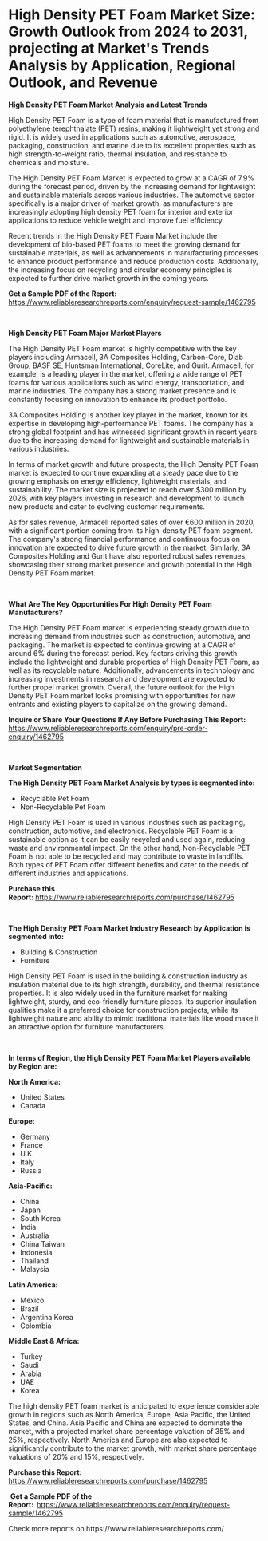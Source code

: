 <p><h1>High Density PET Foam Market Size: Growth Outlook from 2024 to 2031, projecting at Market's Trends Analysis by Application, Regional Outlook, and Revenue</h1></p><p><strong>High Density PET Foam Market Analysis and Latest Trends</strong></p>
<p><p>High Density PET Foam is a type of foam material that is manufactured from polyethylene terephthalate (PET) resins, making it lightweight yet strong and rigid. It is widely used in applications such as automotive, aerospace, packaging, construction, and marine due to its excellent properties such as high strength-to-weight ratio, thermal insulation, and resistance to chemicals and moisture.</p><p>The High Density PET Foam Market is expected to grow at a CAGR of 7.9% during the forecast period, driven by the increasing demand for lightweight and sustainable materials across various industries. The automotive sector specifically is a major driver of market growth, as manufacturers are increasingly adopting high density PET foam for interior and exterior applications to reduce vehicle weight and improve fuel efficiency.</p><p>Recent trends in the High Density PET Foam Market include the development of bio-based PET foams to meet the growing demand for sustainable materials, as well as advancements in manufacturing processes to enhance product performance and reduce production costs. Additionally, the increasing focus on recycling and circular economy principles is expected to further drive market growth in the coming years.</p></p>
<p><strong>Get a Sample PDF of the Report:&nbsp;</strong> <a href="https://www.reliableresearchreports.com/enquiry/request-sample/1462795">https://www.reliableresearchreports.com/enquiry/request-sample/1462795</a></p>
<p>&nbsp;</p>
<p><strong>High Density PET Foam Major Market Players</strong></p>
<p><p>The High Density PET Foam market is highly competitive with the key players including Armacell, 3A Composites Holding, Carbon-Core, Diab Group, BASF SE, Huntsman International, CoreLite, and Gurit. Armacell, for example, is a leading player in the market, offering a wide range of PET foams for various applications such as wind energy, transportation, and marine industries. The company has a strong market presence and is constantly focusing on innovation to enhance its product portfolio.</p><p>3A Composites Holding is another key player in the market, known for its expertise in developing high-performance PET foams. The company has a strong global footprint and has witnessed significant growth in recent years due to the increasing demand for lightweight and sustainable materials in various industries.</p><p>In terms of market growth and future prospects, the High Density PET Foam market is expected to continue expanding at a steady pace due to the growing emphasis on energy efficiency, lightweight materials, and sustainability. The market size is projected to reach over $300 million by 2026, with key players investing in research and development to launch new products and cater to evolving customer requirements.</p><p>As for sales revenue, Armacell reported sales of over €600 million in 2020, with a significant portion coming from its high-density PET foam segment. The company's strong financial performance and continuous focus on innovation are expected to drive future growth in the market. Similarly, 3A Composites Holding and Gurit have also reported robust sales revenues, showcasing their strong market presence and growth potential in the High Density PET Foam market.</p></p>
<p>&nbsp;</p>
<p><strong>What Are The Key Opportunities For High Density PET Foam Manufacturers?</strong></p>
<p><p>The High Density PET Foam market is experiencing steady growth due to increasing demand from industries such as construction, automotive, and packaging. The market is expected to continue growing at a CAGR of around 6% during the forecast period. Key factors driving this growth include the lightweight and durable properties of High Density PET Foam, as well as its recyclable nature. Additionally, advancements in technology and increasing investments in research and development are expected to further propel market growth. Overall, the future outlook for the High Density PET Foam market looks promising with opportunities for new entrants and existing players to capitalize on the growing demand.</p></p>
<p><strong>Inquire or Share Your Questions If Any Before Purchasing This Report:</strong> <a href="https://www.reliableresearchreports.com/enquiry/pre-order-enquiry/1462795">https://www.reliableresearchreports.com/enquiry/pre-order-enquiry/1462795</a></p>
<p>&nbsp;</p>
<p><strong>Market Segmentation</strong></p>
<p><strong>The High Density PET Foam Market Analysis by types is segmented into:</strong></p>
<p><ul><li>Recyclable Pet Foam</li><li>Non-Recyclable Pet Foam</li></ul></p>
<p><p>High Density PET Foam is used in various industries such as packaging, construction, automotive, and electronics. Recyclable PET Foam is a sustainable option as it can be easily recycled and used again, reducing waste and environmental impact. On the other hand, Non-Recyclable PET Foam is not able to be recycled and may contribute to waste in landfills. Both types of PET Foam offer different benefits and cater to the needs of different industries and applications.</p></p>
<p><strong>Purchase this Report:&nbsp;</strong><a href="https://www.reliableresearchreports.com/purchase/1462795">https://www.reliableresearchreports.com/purchase/1462795</a></p>
<p>&nbsp;</p>
<p><strong>The High Density PET Foam Market Industry Research by Application is segmented into:</strong></p>
<p><ul><li>Building & Construction</li><li>Furniture</li></ul></p>
<p><p>High Density PET Foam is used in the building & construction industry as insulation material due to its high strength, durability, and thermal resistance properties. It is also widely used in the furniture market for making lightweight, sturdy, and eco-friendly furniture pieces. Its superior insulation qualities make it a preferred choice for construction projects, while its lightweight nature and ability to mimic traditional materials like wood make it an attractive option for furniture manufacturers.</p></p>
<p>&nbsp;</p>
<p><strong>In terms of Region, the High Density PET Foam Market Players available by Region are:</strong></p>
<p>
    <p> <strong> North America: </strong>
        <ul>
            <li>United States</li>
            <li>Canada</li>
        </ul>
        </p> 
    <p> <strong> Europe: </strong>
        <ul>
            <li>Germany</li>
            <li>France</li>
            <li>U.K.</li>
            <li>Italy</li>
            <li>Russia</li>
        </ul>
        </p> 
    <p> <strong> Asia-Pacific: </strong>
        <ul>
            <li>China</li>
            <li>Japan</li>
            <li>South Korea</li>
            <li>India</li>
            <li>Australia</li>
            <li>China Taiwan</li>
            <li>Indonesia</li>
            <li>Thailand</li>
            <li>Malaysia</li>
        </ul>
        </p> 
    <p> <strong> Latin America: </strong>
        <ul>
            <li>Mexico</li>
            <li>Brazil</li>
            <li>Argentina Korea</li>
            <li>Colombia</li>
        </ul>
        </p> 
    <p> <strong> Middle East & Africa: </strong>
        <ul>
            <li>Turkey</li>
            <li>Saudi</li>
            <li>Arabia</li>
            <li>UAE</li>
            <li>Korea</li>
        </ul>
    </p>
    </p>
<p><p>The high density PET foam market is anticipated to experience considerable growth in regions such as North America, Europe, Asia Pacific, the United States, and China. Asia Pacific and China are expected to dominate the market, with a projected market share percentage valuation of 35% and 25%, respectively. North America and Europe are also expected to significantly contribute to the market growth, with market share percentage valuations of 20% and 15%, respectively.</p></p>
<p><strong>Purchase this Report: </strong><a href="https://www.reliableresearchreports.com/purchase/1462795">https://www.reliableresearchreports.com/purchase/1462795</a></p>
<p>&nbsp;<strong>Get a Sample PDF of the Report:&nbsp;&nbsp;</strong><a href="https://www.reliableresearchreports.com/enquiry/request-sample/1462795">https://www.reliableresearchreports.com/enquiry/request-sample/1462795</a></p>
<p><strong></strong></p>
<p>Check more reports on https://www.reliableresearchreports.com/</p>